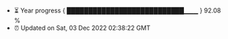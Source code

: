 - ⏳ Year progress { ███████████████████████████▁▁▁ } 92.08 %
- ⏰ Updated on Sat, 03 Dec 2022 02:38:22 GMT

